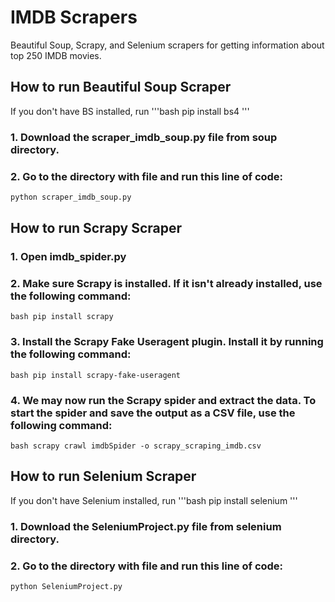 # IMDB Scrapers
Beautiful Soup, Scrapy, and Selenium scrapers for getting information about top 250 IMDB movies.

## How to run Beautiful Soup Scraper
If you don't have BS installed, run '''bash pip install bs4 '''
### 1. Download the scraper_imdb_soup.py file from soup directory.
### 2. Go to the directory with file and run this line of code:

```bash
python scraper_imdb_soup.py
```

## How to run Scrapy Scraper

### 1. Open imdb_spider.py 
### 2. Make sure Scrapy is installed. If it isn't already installed, use the following command: 
```bash pip install scrapy ```
### 3. Install the Scrapy Fake Useragent plugin. Install it by running the following command: 
```bash pip install scrapy-fake-useragent ```
### 4. We may now run the Scrapy spider and extract the data. To start the spider and save the output as a CSV file, use the following command: 
```bash scrapy crawl imdbSpider -o scrapy_scraping_imdb.csv ```

## How to run Selenium Scraper

If you don't have Selenium installed, run '''bash pip install selenium '''
### 1. Download the SeleniumProject.py file from selenium directory.
### 2. Go to the directory with file and run this line of code:

```bash
python SeleniumProject.py
```

